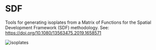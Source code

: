 # SDF

Tools for generating isoplates from a Matrix of Functions for the Spatial Development Framework (SDF) methodology.
See: https://doi.org/10.1080/13563475.2019.1658571 


![isoplates](https://user-images.githubusercontent.com/6665872/189475586-3ae7d6ca-1645-4aa5-890f-6139d83d1b1a.png)

